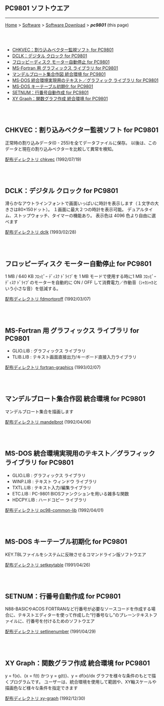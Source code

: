 ## PC9801 ソフトウエア<!-- omit in toc -->

---
[Home](https://oasis3855.github.io/webpage/) > [Software](https://oasis3855.github.io/webpage/software/index.html) > [Software Download](https://oasis3855.github.io/webpage/software/software-download.html) > ***pc9801*** (this page)

<br />
<br />

- [CHKVEC：割り込みベクター監視ソフト for PC9801](#chkvec割り込みベクター監視ソフト-for-pc9801)
- [DCLK：デジタル クロック for PC9801](#dclkデジタル-クロック-for-pc9801)
- [フロッピーディスク モーター自動停止 for PC9801](#フロッピーディスク-モーター自動停止-for-pc9801)
- [MS-Fortran 用 グラフィックス ライブラリ for PC9801](#ms-fortran-用-グラフィックス-ライブラリ-for-pc9801)
- [マンデルブロート集合作図 統合環境 for PC9801](#マンデルブロート集合作図-統合環境-for-pc9801)
- [MS-DOS 統合環境実現用のテキスト／グラフィック ライブラリ for PC9801](#ms-dos-統合環境実現用のテキストグラフィック-ライブラリ-for-pc9801)
- [MS-DOS キーテーブル初期化 for PC9801](#ms-dos-キーテーブル初期化-for-pc9801)
- [SETNUM：行番号自動作成 for PC9801](#setnum行番号自動作成-for-pc9801)
- [XY Graph：関数グラフ作成 統合環境 for PC9801](#xy-graph関数グラフ作成-統合環境-for-pc9801)

<br />
<br />


## CHKVEC：割り込みベクター監視ソフト for PC9801

正常時の割り込みデータ(0 - 255)を全てデータファイルに保存。
以後は、このデータと現在の割り込みベクターを比較して異常を検知。 

[配布ディレクトリ chkvec](chkvec/README.md) (1992/07/19)

<br />
<br />

## DCLK：デジタル クロック for PC9801

滑らかなアウトラインフォントで画面いっぱいに時計を表示します（１文字の大きさは80×150ドット）。
１画面に最大２つの時計を表示可能。 デュアルタイム、ストップウォッチ、タイマーの機能あり。
表示色は 4096 色より自由に選べます

[配布ディレクトリ dclk](dclk/README.md) (1993/02/28)

<br />
<br />

## フロッピーディスク モーター自動停止 for PC9801

1 MB / 640 KB ﾌﾛｯﾋﾟｰ ﾃﾞｨｽｸ ﾄﾞﾗｲﾌﾞを 1 MB モードで使用する時に1 MB ﾌﾛｯﾋﾟｰ ﾃﾞｨｽｸ ﾄﾞﾗｲﾌﾞのモーターを自動的に ON / OFF して消費電力／作動音（ｼｬｶｼｬｶという小さな音）を低減する。

[配布ディレクトリ fdmortoroff](fdmortoroff/README.md) (1992/03/07)

<br />
<br />

## MS-Fortran 用 グラフィックス ライブラリ for PC9801

- GLIO.LIB : グラフィックス ライブラリ
- TLIB.LIB : テキスト画面直接出力/キーボード直接入力ライブラリ

[配布ディレクトリ fortran-graphics](fortran-graphics/README.md) (1993/02/07)

<br />
<br />

## マンデルブロート集合作図 統合環境 for PC9801

マンデルブロート集合を描画します

[配布ディレクトリ mandelbrot](mandelbrot/README.md) (1992/04/06)

<br />
<br />

## MS-DOS 統合環境実現用のテキスト／グラフィック ライブラリ for PC9801

- GLIO.LIB : グラフィックス ライブラリ
- WINP.LIB : テキスト ウィンドウ ライブラリ
- TXTL.LIB : テキスト入力/編集ライブラリ
- ETC.LIB : PC-9801 BIOSファンクションを用いる雑多な関数
- HDCPY.LIB : ハードコピー ライブラリ

[配布ディレクトリ pc98-common-lib](pc98-common-lib/README.md) (1992/04/01)

<br />
<br />

## MS-DOS キーテーブル初期化 for PC9801

KEY.TBLファイルをシステムに反映させるコマンドライン版ソフトウエア

[配布ディレクトリ setkeytable](setkeytable/README.md) (1991/04/26)

<br />
<br />

## SETNUM：行番号自動作成 for PC9801

N88-BASICやACOS FORTRANなど行番号が必要なソースコードを作成する場合に、テキストエディターを使って作成した“行番号なし”のプレーンテキストファイルに、行番号を付けるためのソフトウエア

[配布ディレクトリ setlinenumber](setlinenumber/README.md) (1991/04/29)

<br />
<br />

## XY Graph：関数グラフ作成 統合環境 for PC9801

y = f(x)、{x = f(t) かつ y = g(t)}、y = df(x)/dx グラフを様々な条件のもとで描くプログラムです。 
ユーザーは、統合環境を使用して範囲や、XY軸スケールや描画色など様々な条件を指定できます

[配布ディレクトリ xy-graph](xy-graph/README.md) (1992/12/30)

<br />
<br />

